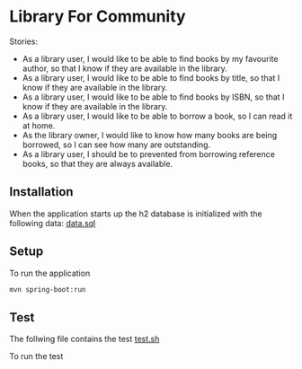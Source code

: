 # Library For Community


Stories:
- As a library user, I would like to be able to find books by my favourite author, so that I know if they are available in the library.
- As a library user, I would like to be able to find books by title, so that I know if they are available in the library.
- As a library user, I would like to be able to find books by ISBN, so that I know if they are available in the library.
- As a library user, I would like to be able to borrow a book, so I can read it at home.
- As the library owner, I would like to know how many books are being borrowed, so I can see how many are outstanding.
- As a library user, I should be to prevented from borrowing reference books, so that they are always available.

## Installation
When the application starts up the h2 database is initialized with the following data:
[data.sql](./src/main/resources/data.sql )
## Setup
To run the application 
```sh
mvn spring-boot:run
```

## Test
The follwing file contains the test [test.sh](./test.sh) 

To run the test

